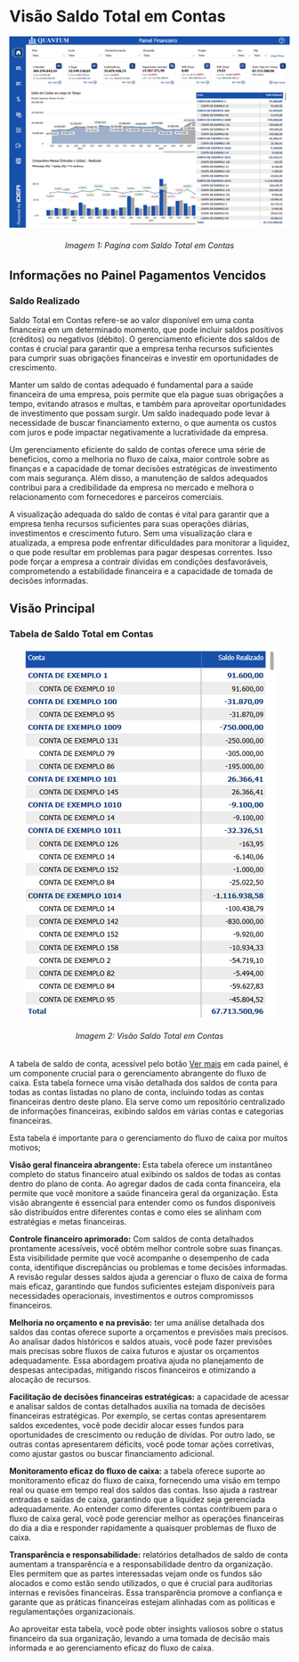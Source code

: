 # Visão Saldo Total em Contas

<p><div align="center">
  <img src="../../assets/flux_saldo_page1.png" alt="Saldo em Contas Page">
  <h6>Imagem 1: Pagína com Saldo Total em Contas</h6>
</div></p>

## Informações no Painel Pagamentos Vencidos

### Saldo Realizado

Saldo Total em Contas refere-se ao valor disponível em uma conta financeira em um determinado momento, que pode incluir saldos positivos (créditos) ou negativos (débito). O gerenciamento eficiente dos saldos de contas é crucial para garantir que a empresa tenha recursos suficientes para cumprir suas obrigações financeiras e investir em oportunidades de crescimento.

Manter um saldo de contas adequado é fundamental para a saúde financeira de uma empresa, pois permite que ela pague suas obrigações a tempo, evitando atrasos e multas, e também para aproveitar oportunidades de investimento que possam surgir. Um saldo inadequado pode levar à necessidade de buscar financiamento externo, o que aumenta os custos com juros e pode impactar negativamente a lucratividade da empresa.

Um gerenciamento eficiente do saldo de contas oferece uma série de benefícios, como a melhoria no fluxo de caixa, maior controle sobre as finanças e a capacidade de tomar decisões estratégicas de investimento com mais segurança. Além disso, a manutenção de saldos adequados contribui para a credibilidade da empresa no mercado e melhora o relacionamento com fornecedores e parceiros comerciais.

A visualização adequada do saldo de contas é vital para garantir que a empresa tenha recursos suficientes para suas operações diárias, investimentos e crescimento futuro. Sem uma visualização clara e atualizada, a empresa pode enfrentar dificuldades para monitorar a liquidez, o que pode resultar em problemas para pagar despesas correntes. Isso pode forçar a empresa a contrair dívidas em condições desfavoráveis, comprometendo a estabilidade financeira e a capacidade de tomada de decisões informadas.

## Visão Principal

### Tabela de Saldo Total em Contas

<p><div align="center">
  <img src="../../assets/flux_saldo_tabela.png" alt="Saldo em Contas">
  <h6>Imagem 2: Visão Saldo Total em Contas</h6>
</div></p>

A tabela de saldo de conta, acessível pelo botão [Ver mais](https://idea-technology-it.github.io/docs-idea/financeiro/indicadores_caixas/#botao-ver-mais-e-veja-menos) em cada painel, é um componente crucial para o gerenciamento abrangente do fluxo de caixa. Esta tabela fornece uma visão detalhada dos saldos de conta para todas as contas listadas no plano de conta, incluindo todas as contas financeiras dentro deste plano. Ela serve como um repositório centralizado de informações financeiras, exibindo saldos em várias contas e categorias financeiras.

Esta tabela é importante para o gerenciamento do fluxo de caixa por muitos motivos;

**Visão geral financeira abrangente:** Esta tabela oferece um instantâneo completo do status financeiro atual exibindo os saldos de todas as contas dentro do plano de conta. Ao agregar dados de cada conta financeira, ela permite que você monitore a saúde financeira geral da organização. Esta visão abrangente é essencial para entender como os fundos disponíveis são distribuídos entre diferentes contas e como eles se alinham com estratégias e metas financeiras.

**Controle financeiro aprimorado:** Com saldos de conta detalhados prontamente acessíveis, você obtém melhor controle sobre suas finanças. Esta visibilidade permite que você acompanhe o desempenho de cada conta, identifique discrepâncias ou problemas e tome decisões informadas. A revisão regular desses saldos ajuda a gerenciar o fluxo de caixa de forma mais eficaz, garantindo que fundos suficientes estejam disponíveis para necessidades operacionais, investimentos e outros compromissos financeiros.

**Melhoria no orçamento e na previsão:** ter uma análise detalhada dos saldos das contas oferece suporte a orçamentos e previsões mais precisos. Ao analisar dados históricos e saldos atuais, você pode fazer previsões mais precisas sobre fluxos de caixa futuros e ajustar os orçamentos adequadamente. Essa abordagem proativa ajuda no planejamento de despesas antecipadas, mitigando riscos financeiros e otimizando a alocação de recursos.

**Facilitação de decisões financeiras estratégicas:** a capacidade de acessar e analisar saldos de contas detalhados auxilia na tomada de decisões financeiras estratégicas. Por exemplo, se certas contas apresentarem saldos excedentes, você pode decidir alocar esses fundos para oportunidades de crescimento ou redução de dívidas. Por outro lado, se outras contas apresentarem déficits, você pode tomar ações corretivas, como ajustar gastos ou buscar financiamento adicional.

**Monitoramento eficaz do fluxo de caixa:** a tabela oferece suporte ao monitoramento eficaz do fluxo de caixa, fornecendo uma visão em tempo real ou quase em tempo real dos saldos das contas. Isso ajuda a rastrear entradas e saídas de caixa, garantindo que a liquidez seja gerenciada adequadamente. Ao entender como diferentes contas contribuem para o fluxo de caixa geral, você pode gerenciar melhor as operações financeiras do dia a dia e responder rapidamente a quaisquer problemas de fluxo de caixa.

**Transparência e responsabilidade:** relatórios detalhados de saldo de conta aumentam a transparência e a responsabilidade dentro da organização. Eles permitem que as partes interessadas vejam onde os fundos são alocados e como estão sendo utilizados, o que é crucial para auditorias internas e revisões financeiras. Essa transparência promove a confiança e garante que as práticas financeiras estejam alinhadas com as políticas e regulamentações organizacionais.

Ao aproveitar esta tabela, você pode obter insights valiosos sobre o status financeiro da sua organização, levando a uma tomada de decisão mais informada e ao gerenciamento eficaz do fluxo de caixa.
